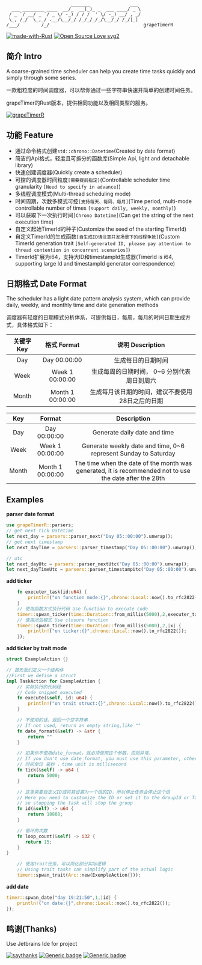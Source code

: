 ```
                        _______               ___ 
  ___ ________ ____  __/_  __(_)_ _  ___ ____/ _ \
 / _ `/ __/ _ `/ _ \/ -_) / / /  ' \/ -_) __/ , _/
 \_, /_/  \_,_/ .__/\__/_/ /_/_/_/_/\__/_/ /_/|_| 
/___/        /_/                                   grapeTimerR

```
[![made-with-Rust](https://img.shields.io/badge/made%20with-rust-red)](https://www.rust-lang.org/)
[![Open Source Love svg2](https://badges.frapsoft.com/os/v2/open-source.svg?v=103)](https://github.com/ellerbrock/open-source-badges/)

## **简介 Intro**

A coarse-grained time scheduler can help you create time tasks quickly and simply through some series.

一款粗粒度的时间调度器，可以帮你通过一些字符串快速并简单的创建时间任务。

grapeTimer的Rust版本，提供相同功能以及相同类型的服务。

[![grapeTimerR](https://img.shields.io/badge/grapeTimerR-rust-blue)](https://github.com/koangel/grapeTimerR)

## **功能 Feature**
- 通过命令格式创建`std::chrono::Datetime`(Created by date format)
- 简洁的Api格式，轻度且可拆分的函数库(Simple Api, light and detachable library)
- 快速创建调度器(Quickly create a scheduler)
- 可控的调度器时间粒度`[需要提前指定]`(Controllable scheduler time granularity `[Need to specify in advance]`)
- 多线程调度模式(Multi-thread scheduling mode)
- 时间周期，次数多模式可控`[支持每天、每周、每月]`(Time period, multi-mode controllable number of times `[support daily, weekly, monthly]`)
- 可以获取下一次执行时间`[Chrono Datetime]`(Can get the string of the next execution time)
- 自定义起始TimerId的种子(Customize the seed of the starting TimerId)
- 自定义TimerId的生成函数`[自生成ID请注意并发场景下的线程争抢]`(Custom TimerId generation trait `[Self-generated ID, please pay attention to thread contention in concurrent scenarios]`)
- TimerId扩展为i64，支持大ID和timestampId生成器(TimerId is i64, supporting large Id and timestampId generator correspondence)

## **日期格式 Date Format**

The scheduler has a light date pattern analysis system, which can provide daily, weekly, and monthly time and date generation methods

调度器有轻度的日期模式分析体系，可提供每日，每周，每月的时间日期生成方式，具体格式如下：

|关键字 Key|格式 Format |说明 Description|
|:----------:|:-------:|:----------:|
|Day|Day 00:00:00|生成每日的日期时间|
|Week|Week 1 00:00:00|生成每周的日期时间， 0~6 分别代表周日到周六 |
|Month|Month 1 00:00:00|生成每月该日期的时间，建议不要使用28日之后的日期|

|Key|Format |Description|
|:----------:|:-------:|:----------:|
|Day|Day 00:00:00|Generate daily date and time|
|Week|Week 1 00:00:00|Generate weekly date and time, 0~6 represent Sunday to Saturday|
|Month|Month 1 00:00:00|The time when the date of the month was generated, it is recommended not to use the date after the 28th|

## **Examples**

**parser date format**

```rust
use grapeTimerR::parsers;
// get next tick Datetime
let next_day = parsers::parser_next("Day 05::00:00").unwrap();
// get next timestamp
let next_dayTime = parsers::parser_timestamp("Day 05::00:00").unwrap();

// utc
let next_dayUtc = parsers::parser_nextUtc("Day 05::00:00").unwrap();
let next_dayTimeUtc = parsers::parser_timestampUtc("Day 05::00:00").unwrap();
```

**add ticker**

```rust
    fn executer_task(id:u64) {
        println!("on function mode:{}",chrono::Local::now().to_rfc2822());
    }
    // 使用函数方式执行代码 Use function to execute code
    timer::spwan_ticker(time::Duration::from_millis(5000),2,executer_task);
    // 使用闭包模式 Use closure function
    timer::spwan_ticker(time::Duration::from_millis(5000),2,|x| {
        println!("on ticker:{}",chrono::Local::now().to_rfc2822());
    });
```

**add ticker by trait mode**

```rust
struct ExempleAction {}

// 首先我们定义一个结构体
//First we define a struct
impl TaskAction for ExempleAction {
    // 实际执行的代码段
    // Code snippet executed
    fn execute(&self, id: u64) {
        println!("on trait struct:{}",chrono::Local::now().to_rfc2822());
    }

    // 不使用的话，返回一个空字符串
    // If not used, return an empty string,like ""
    fn date_format(&self) -> &str {
        return ""
    }

    // 如果你不使用date_format，就必须使用这个参数，否则异常。
    // If you don't use date_format, you must use this parameter, otherwise it is panic.
    // 时间单位 毫秒 ，time unit is millisecond
    fn tick(&self) -> u64 {
        return 5000;
    }

    // 这里需要自定义ID或将其设置为一个组的ID，所以停止任务会停止这个组
    // Here you need to customize the ID or set it to the GroupId or TaskType Id,
    // so stopping the task will stop the group
    fn id(&self) -> u64 {
        return 18888;
    }

    // 循环的次数
    fn loop_count(&self) -> i32 {
       return 15;
    }
}

    // 使用trait任务，可以简化部分实际逻辑
    // Using trait tasks can simplify part of the actual logic
    timer::spwan_trait(Arc::new(ExempleAction{}));

```

**add date**

```rust
timer::spwan_date("day 19:21:50",1,|id| {
    println!("on date:{}",chrono::Local::now().to_rfc2822());
});
```

## **鸣谢(Thanks)**

Use Jetbrains Ide for project

[![saythanks](https://img.shields.io/badge/say-thanks-ff69b4.svg)](https://saythanks.io/to/kennethreitz)
[![Generic badge](https://img.shields.io/badge/JetBrains-Goland-<COLOR>.svg)](https://shields.io/)
[![Generic badge](https://img.shields.io/badge/JetBrains-CLion-<COLOR>.svg)](https://shields.io/)


